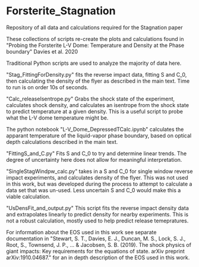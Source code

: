 # Forsterite_Stagnation
 Repository of all data and calculations required for the Stagnation paper

These collections of scripts re-create the plots and calculations found in 
"Probing the Forsterite L-V Dome: Temperature and Density at the Phase boundary" Davies et al. 2020

Traditional Python scripts are used to analyze the majority of data here.

"Stag_FittingForDensity.py" fits the reverse impact data, fitting S and C_0, then calculating the density of 
the flyer as described in the main text. Time to run is on order 10s of seconds.

"Calc_releaseIsentrope.py" Grabs the shock state of the experiment, calculates shock density, and calculates an
isentrope from the shock state to predict temperature at a given density. This is a useful script to probe
what the L-V dome temperature might be.

The python notebook "L-V_Dome_DepressedTCalc.ipynb" calculates the apparant temperature of the liquid-vapor 
phase boundary, based on optical depth calculations described in the main text.

"FittingS_and_C.py" Fits S and C_0 to try and determine linear trends. The degree of uncertainty here does
not allow for meaningful interpretation.

"SingleStagWindpw_calc.py" takes in a S and C_0 for single window reverse impact experiments, and calculates
density of the flyer. This was not used in this work, but was developed during the process to attempt to 
calculate a data set that was un-used. Less uncertain S and C_0 would make this a viable calculation.

"UsDensFit_and_output.py" This script fits the reverse impact density data and extrapolates linearly to predict
density for nearby experiments. This is not a robust calculation, mostly used to help predict release temepratures.

For information about the EOS used in this work see separate documentation in 
"Stewart, S. T., Davies, E. J., Duncan, M. S., Lock, S. J., Root, S., Townsend, J. P., ... & Jacobsen, S. B. (2019). 
The shock physics of giant impacts: Key requirements for the equations of state. arXiv preprint arXiv:1910.04687."
for an in depth description of the EOS used in this work.